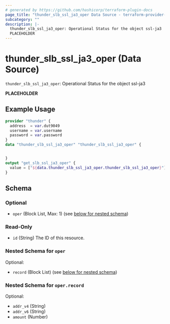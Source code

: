```yaml
---
# generated by https://github.com/hashicorp/terraform-plugin-docs
page_title: "thunder_slb_ssl_ja3_oper Data Source - terraform-provider-thunder"
subcategory: ""
description: |-
  thunder_slb_ssl_ja3_oper: Operational Status for the object ssl-ja3
  PLACEHOLDER
---
```


# thunder_slb_ssl_ja3_oper (Data Source)

`thunder_slb_ssl_ja3_oper`: Operational Status for the object ssl-ja3

__PLACEHOLDER__

## Example Usage

```terraform
provider "thunder" {
  address  = var.dut9049
  username = var.username
  password = var.password
}
data "thunder_slb_ssl_ja3_oper" "thunder_slb_ssl_ja3_oper" {


}
output "get_slb_ssl_ja3_oper" {
  value = ["${data.thunder_slb_ssl_ja3_oper.thunder_slb_ssl_ja3_oper}"]
}
```

<!-- schema generated by tfplugindocs -->
## Schema

### Optional

- `oper` (Block List, Max: 1) (see [below for nested schema](#nestedblock--oper))

### Read-Only

- `id` (String) The ID of this resource.

<a id="nestedblock--oper"></a>
### Nested Schema for `oper`

Optional:

- `record` (Block List) (see [below for nested schema](#nestedblock--oper--record))

<a id="nestedblock--oper--record"></a>
### Nested Schema for `oper.record`

Optional:

- `addr_v4` (String)
- `addr_v6` (String)
- `amount` (Number)


